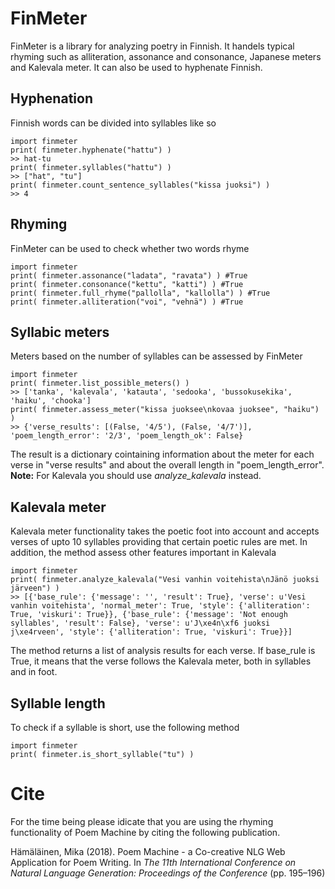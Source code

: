 # FinMeter

FinMeter is a library for analyzing poetry in Finnish. It handels typical rhyming such as alliteration, assonance and consonance, Japanese meters and Kalevala meter. It can also be used to hyphenate Finnish.

## Hyphenation

Finnish words can be divided into syllables like so

	import finmeter
	print( finmeter.hyphenate("hattu") )
	>> hat-tu
	print( finmeter.syllables("hattu") )
	>> ["hat", "tu"]
	print( finmeter.count_sentence_syllables("kissa juoksi") )
	>> 4

## Rhyming

FinMeter can be used to check whether two words rhyme

	import finmeter
	print( finmeter.assonance("ladata", "ravata") ) #True
	print( finmeter.consonance("kettu", "katti") ) #True
	print( finmeter.full_rhyme("pallolla", "kallolla") ) #True
	print( finmeter.alliteration("voi", "vehnä") ) #True

## Syllabic meters

Meters based on the number of syllables can be assessed by FinMeter

	import finmeter
	print( finmeter.list_possible_meters() )
	>> ['tanka', 'kalevala', 'katauta', 'sedooka', 'bussokusekika', 'haiku', 'chooka']
	print( finmeter.assess_meter("kissa juoksee\nkovaa juoksee", "haiku") )
	>> {'verse_results': [(False, '4/5'), (False, '4/7')], 'poem_length_error': '2/3', 'poem_length_ok': False}

The result is a dictionary cointaining information about the meter for each verse in "verse results" and about the overall length in "poem_length_error". **Note:** For Kalevala you should use *analyze_kalevala* instead.

## Kalevala meter

Kalevala meter functionality takes the poetic foot into account and accepts verses of upto 10 syllables providing that certain poetic rules are met. In addition, the method assess other features important in Kalevala

	import finmeter
	print( finmeter.analyze_kalevala("Vesi vanhin voitehista\nJänö juoksi järveen") )
	>> [{'base_rule': {'message': '', 'result': True}, 'verse': u'Vesi vanhin voitehista', 'normal_meter': True, 'style': {'alliteration': True, 'viskuri': True}}, {'base_rule': {'message': 'Not enough syllables', 'result': False}, 'verse': u'J\xe4n\xf6 juoksi j\xe4rveen', 'style': {'alliteration': True, 'viskuri': True}}]

The method returns a list of analysis results for each verse. If base_rule is True, it means that the verse follows the Kalevala meter, both in syllables and in foot.

## Syllable length

To check if a syllable is short, use the following method

	import finmeter
	print( finmeter.is_short_syllable("tu") )

# Cite

For the time being please idicate that you are using the rhyming functionality of Poem Machine by citing the following publication.

Hämäläinen, Mika (2018). Poem Machine - a Co-creative NLG Web Application for Poem Writing. In *The 11th International Conference on Natural Language Generation: Proceedings of the Conference* (pp. 195–196)
